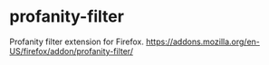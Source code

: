 # profanity-filter
Profanity filter extension for Firefox.
https://addons.mozilla.org/en-US/firefox/addon/profanity-filter/

